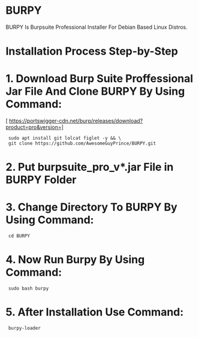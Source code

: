 # BURPY
  BURPY Is Burpsuite Professional Installer For Debian Based Linux Distros.
  
# Installation Process Step-by-Step
# 1. Download Burp Suite Proffessional Jar File And Clone BURPY By Using Command:
   [ https://portswigger-cdn.net/burp/releases/download?product=pro&version=]
     
     sudo apt install git lolcat figlet -y && \
     git clone https://github.com/AwesomeGuyPrince/BURPY.git
     
# 2. Put burpsuite_pro_v*.jar File in BURPY Folder

# 3. Change Directory To BURPY By Using Command:
     cd BURPY
# 4. Now Run Burpy By Using Command:
     sudo bash burpy
# 5. After Installation Use Command:
     burpy-loader
 

